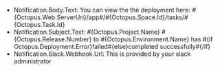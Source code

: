 - Notification.Body.Text: You can view the the deployment here: #{Octopus.Web.ServerUri}/app#/#{Octopus.Space.Id}/tasks/#{Octopus.Task.Id}
- Notification.Subject.Text: #{Octopus.Project.Name} #{Octopus.Release.Number} to #{Octopus.Environment.Name} has #{if Octopus.Deployment.Error}failed#{else}completed successfully#{/if}
- Notification.Slack.Webhook.Url: This is provided by your slack administrator
